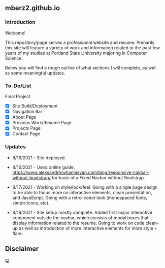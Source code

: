 ## mberz2.github.io

### Introduction

Welcome!

This repository/page serves a professional website and resume. Primarily this site will feature a variety of work and information related to the past few years of my studies at Portland State University majoring in Computer Science.

Below you will find a rough outline of what sections I will complete, as well as some meaningful updates.

### To-Do/List

Final Project

- [x] Site Build/Deployment
- [x] Navigation Bar
- [x] About Page
- [x] Previous Work/Resume Page
- [x] Projects Page
- [x] Contact Page

### Updates

- 8/16/2021 - Site deployed.

- 8/16/2021 - Used online guide: https://www.aleksandrhovhannisyan.com/blog/responsive-navbar-without-bootstrap/ for basis of a Fixed Navbar without Bootstrap.

- 8/17/2021 - Working on style/look/feel. Going with a single page design to be able to focus more on interactive elements, clean presentation, and JavaScript. Going with a retro-coder look (monospaced fonts, simple icons, etc).

- 8/18/2021 - Site setup mostly complete. Added first major interactive component outside the navbar, which consists of modal boxes that display information related to the resume. Going to work on code clean-up as well as introduction of more interactive elements for more style + flare.

## Disclaimer

💻
